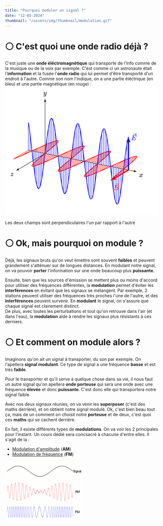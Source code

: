 ```yaml
---
title: "Pourquoi moduler un signal ?"
date: "12-05-2024"
thumbnail: "/assets/img/thumbnail/modulation.gif"
---
```

# ⚪️ C'est quoi une onde radio déjà ? 
C'est juste une **onde éléctromagnétique** qui transporte de l'info comme de la musique ou de la voix par exemple. C'est comme ci un astronaute était l'**information** et la fusée l'**onde radio** qui lui permet d'être transporté d'un endroit à l'autre. 
Comme son nom l'indique, on a une partie éléctrique (en bleu) et une partie magnétique (en rouge) : 
![onde](../../../assets/img/mini-cours/modulation/onde.gif)

Les deux champs sont perpendiculaires l'un par rapport à l'autre

# ⚪️ Ok, mais pourquoi on module ? 
Déjà, les signaux bruts qu'on veut émettre sont souvent **faibles** et peuvent grandement s'atténuer sur de longues distances. 
En modulant notre signal, on va pouvoir **porter** l'information sur une onde beaucoup plus **puissante**. 

Ensuite, bien que les sources d'émission se mettent plus ou moins d'accord pour utiliser des fréquences différentes, la **modulation** permet d'éviter les **interférences** en évitant que les signaux se mélangent. 
Par exemple, 2 stations peuvent utiliser des fréquences très proches l'une de l'autre, et des **interférences** peuvent survenir. En **modulant** le signal, on s'assure que chaque signal est clairement distinct.  
De plus, avec toutes les perturbations et tout qu'on retrouve dans l'air (et dans l'eau), la **modulation** aide à rendre les signaux plus résistants à ces derniers. 

# ⚪️ Et comment on module alors ? 
Imaginons qu'on ait un signal à transporter, du son par exemple. On l'apellera **signal modulant**. Ce type de signal a une fréquence **basse** et est très **faible**. 

Pour le transporter et qu'il serve à quelque chose dans sa vie, il nous faut un autre signal qu'on apellera **onde porteuse** qui sera une onde avec une fréquence **élevée** et donc **puissante**. C'est donc elle qui transportera notre signal faible. 

Avec nos deux signaux réunies, on va venir les **superposer** (c'est des maths derrière), et on obtient notre signal modulé. 
Ok, c'est bien beau tout ça, mais de un comment on choisit notre **porteuse** et de deux, c'est quoi ces **maths** qui se cachent derrière. 

En fait, il existe différents types de **modulations**. On va voir les 2 principales pour l'instant. Un cours dédié sera concsacré à chacune d'entre elles. 
Il s'agit de la :
- [Modulation d'amplitude](/Mini-cours/Modulation/AM.html) (**AM**)
- [Modulation de fréquence]() (**FM**)

![am_fm](../../../assets/img/mini-cours/modulation/am_fm.gif)